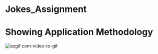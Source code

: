 # Jokes_Assignment



# Showing Application Methodology

![ezgif com-video-to-gif](https://user-images.githubusercontent.com/47496177/87159366-ddec4a80-c2de-11ea-8579-57f0743b6a5e.gif)
